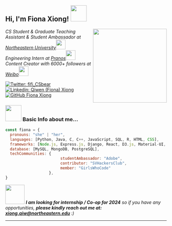 <h2> Hi, I'm Fiona Xiong! <img src="https://media.giphy.com/media/mGcNjsfWAjY5AEZNw6/giphy.gif" width="50"></h2>
<img align='right' src="https://media.giphy.com/media/ieyl9zmCjO4b4t6qoY/giphy.gif" width="230">
<p><em>CS Student & Graduate Teaching Assistant & Student Ambassador at <a href="[https://studentlife.bayarea.northeastern.edu/student-ambassadors/]">Northeastern University</a><img src="https://media.giphy.com/media/fYSnHlufseco8Fh93Z/giphy.gif" width="30"></br>Engineering Intern at <a href="https://pranos.ai">Pranos</a><img src="https://media.giphy.com/media/WUlplcMpOCEmTGBtBW/giphy.gif" width="30"> </br>Content Creator with 6000+ followers at <a href="[https://www.xiaohongshu.com/user/profile/5703d3c5aed7584d91382502]>Redbook and <a href="[https://weibo.com/u/5178854538]>Weibo</a><img src="https://media.giphy.com/media/WUlplcMpOCEmTGBtBW/giphy.gif" width="30">
</em></p>

[![Twitter: fifi_CSbear](https://img.shields.io/twitter/follow/fifi_luckybear)](https://twitter.com/fifi_luckybear)
[![Linkedin: Qiwen (Fiona) Xiong](https://img.shields.io/badge/-thaianebraga-blue?style=flat-square&logo=Linkedin&logoColor=white&link=https://www.linkedin.com/in/fiona-xiong/)](https://www.linkedin.com/in/fiona-xiong/)
[![GitHub Fiona Xiong](https://img.shields.io/github/followers/thaiane?label=follow&style=social)]([https://github.com/Thaiane](https://github.com/fifi1120))


### <img src="https://media.giphy.com/media/VgCDAzcKvsR6OM0uWg/giphy.gif" width="50"> Basic Info about me...  

```javascript
const fiona = {
  pronouns: "she" | "her",
  languages: [Python, Java, C, C++, JavaScript, SQL, R, HTML, CSS],
  frameworks: [Node.js, Express.js, Django, React, D3.js, Material-UI, Bootstrap],
  database: [MySQL, MongoDB, PostgreSQL],
  techCommunities: {
                        studentAmbassador: "Adobe",
                        contributor: "SVHackersClub",
                        member: "GirlsWhoCode"
                   },
}
```

<img src="https://media.giphy.com/media/LnQjpWaON8nhr21vNW/giphy.gif" width="60"> <em><b>I am looking for internship / Co-op for 2024</b> so if you have any opportunities, <b>please kindly reach out me at: xiong.qiw@northeastern.edu</b> :)</em>

---
